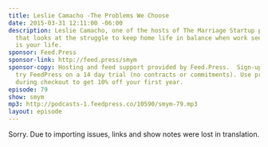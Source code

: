 ```yaml
---
title: Leslie Camacho -The Problems We Choose
date: 2015-03-31 12:11:00 -06:00
description: Leslie Camacho, one of the hosts of The Marriage Startup podcast -a podcast
  that looks at the struggle to keep home life in balance when work seems like it
  is your life.
sponsor: Feed.Press
sponsor-link: http://feed.press/smym
sponsor-copy: Hosting and feed support provided by Feed.Press.  Sign-up today and
  try FeedPress on a 14 day trial (no contracts or commitments). Use promo code "smym"
  during checkout to get 10% off your first year.
episode: 79
show: smym
mp3: http://podcasts-1.feedpress.co/10590/smym-79.mp3
layout: episode
---
```


Sorry. Due to importing issues, links and show notes were lost in translation.
